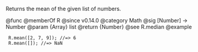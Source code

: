 Returns the mean of the given list of numbers.

@func
@memberOf R
@since v0.14.0
@category Math
@sig [Number] -> Number
@param {Array} list
@return {Number}
@see R.median
@example

     R.mean([2, 7, 9]); //=> 6
     R.mean([]); //=> NaN
